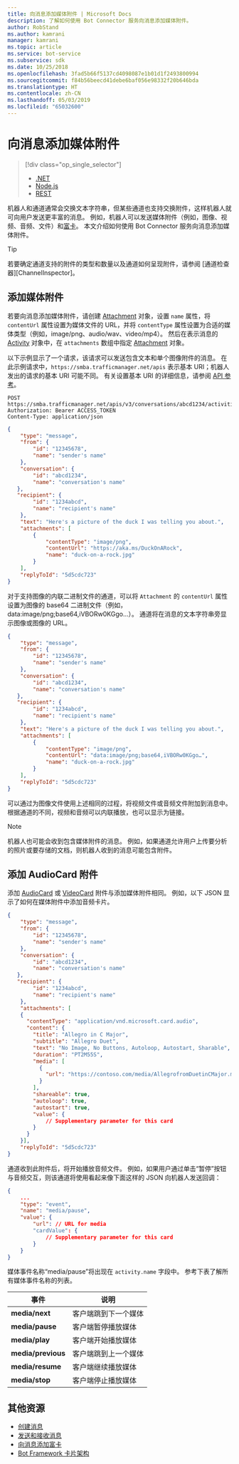 ```yaml
---
title: 向消息添加媒体附件 | Microsoft Docs
description: 了解如何使用 Bot Connector 服务向消息添加媒体附件。
author: RobStand
ms.author: kamrani
manager: kamrani
ms.topic: article
ms.service: bot-service
ms.subservice: sdk
ms.date: 10/25/2018
ms.openlocfilehash: 3fad5b66f5137cd4098087e1b01d1f2493800994
ms.sourcegitcommit: f84b56beecd41debe6baf056e98332f20b646bda
ms.translationtype: HT
ms.contentlocale: zh-CN
ms.lasthandoff: 05/03/2019
ms.locfileid: "65032600"
---
```

# <a name="add-media-attachments-to-messages"></a>向消息添加媒体附件
> [!div class="op_single_selector"]
> - [.NET](../dotnet/bot-builder-dotnet-add-media-attachments.md)
> - [Node.js](../nodejs/bot-builder-nodejs-send-receive-attachments.md)
> - [REST](../rest-api/bot-framework-rest-connector-add-media-attachments.md)

机器人和通道通常会交换文本字符串，但某些通道也支持交换附件，这样机器人就可向用户发送更丰富的消息。 例如，机器人可以发送媒体附件（例如，图像、视频、音频、文件）和[富卡](bot-framework-rest-connector-add-rich-cards.md)。 本文介绍如何使用 Bot Connector 服务向消息添加媒体附件。

> [!TIP]
> 若要确定通道支持的附件的类型和数量以及通道如何呈现附件，请参阅 [通道检查器][ChannelInspector]。

## <a name="add-a-media-attachment"></a>添加媒体附件  

若要向消息添加媒体附件，请创建 [Attachment][Attachment] 对象，设置 `name` 属性，将 `contentUrl` 属性设置为媒体文件的 URL，并将 `contentType` 属性设置为合适的媒体类型（例如，image/png、audio/wav、video/mp4）。 然后在表示消息的 [Activity][Activity] 对象中，在 `attachments` 数组中指定 [Attachment][Attachment] 对象。 

以下示例显示了一个请求，该请求可以发送包含文本和单个图像附件的消息。 在此示例请求中，`https://smba.trafficmanager.net/apis` 表示基本 URI；机器人发出的请求的基本 URI 可能不同。 有关设置基本 URI 的详细信息，请参阅 [API 参考](bot-framework-rest-connector-api-reference.md#base-uri)。

```http
POST https://smba.trafficmanager.net/apis/v3/conversations/abcd1234/activities/5d5cdc723
Authorization: Bearer ACCESS_TOKEN
Content-Type: application/json
```

```json
{
    "type": "message",
    "from": {
        "id": "12345678",
        "name": "sender's name"
    },
    "conversation": {
        "id": "abcd1234",
        "name": "conversation's name"
   },
   "recipient": {
        "id": "1234abcd",
        "name": "recipient's name"
    },
    "text": "Here's a picture of the duck I was telling you about.",
    "attachments": [
        {
            "contentType": "image/png",
            "contentUrl": "https://aka.ms/DuckOnARock",
            "name": "duck-on-a-rock.jpg"
        }
    ],
    "replyToId": "5d5cdc723"
}
```

对于支持图像的内联二进制文件的通道，可以将 `Attachment` 的 `contentUrl` 属性设置为图像的 base64 二进制文件（例如，data:image/png;base64,iVBORw0KGgo…）。 通道将在消息的文本字符串旁显示图像或图像的 URL。

```json
{
    "type": "message",
    "from": {
        "id": "12345678",
        "name": "sender's name"
    },
    "conversation": {
        "id": "abcd1234",
        "name": "conversation's name"
   },
   "recipient": {
        "id": "1234abcd",
        "name": "recipient's name"
    },
    "text": "Here's a picture of the duck I was telling you about.",
    "attachments": [
        {
            "contentType": "image/png",
            "contentUrl": "data:image/png;base64,iVBORw0KGgo…",
            "name": "duck-on-a-rock.jpg"
        }
    ],
    "replyToId": "5d5cdc723"
}
```

可以通过为图像文件使用上述相同的过程，将视频文件或音频文件附加到消息中。 根据通道的不同，视频和音频可以内联播放，也可以显示为链接。

> [!NOTE] 
> 机器人也可能会收到包含媒体附件的消息。
> 例如，如果通道允许用户上传要分析的照片或要存储的文档，则机器人收到的消息可能包含附件。

## <a name="add-an-audiocard-attachment"></a>添加 AudioCard 附件

添加 [AudioCard](bot-framework-rest-connector-api-reference.md#audiocard-object) 或 [VideoCard](bot-framework-rest-connector-api-reference.md#videocard-object) 附件与添加媒体附件相同。 例如，以下 JSON 显示了如何在媒体附件中添加音频卡片。

```json
{
    "type": "message",
    "from": {
        "id": "12345678",
        "name": "sender's name"
    },
    "conversation": {
        "id": "abcd1234",
        "name": "conversation's name"
   },
   "recipient": {
        "id": "1234abcd",
        "name": "recipient's name"
    },
    "attachments": [
    {
      "contentType": "application/vnd.microsoft.card.audio",
      "content": {
        "title": "Allegro in C Major",
        "subtitle": "Allegro Duet",
        "text": "No Image, No Buttons, Autoloop, Autostart, Sharable",
        "duration": "PT2M55S",
        "media": [
          {
            "url": "https://contoso.com/media/AllegrofromDuetinCMajor.mp3"
          }
        ],
        "shareable": true,
        "autoloop": true,
        "autostart": true,
        "value": {
            // Supplementary parameter for this card
        }
      }
    }],
    "replyToId": "5d5cdc723"
}
```

通道收到此附件后，将开始播放音频文件。 例如，如果用户通过单击“暂停”按钮与音频交互，则该通道将使用看起来像下面这样的 JSON 向机器人发送回调：

```json
{
    ...
    "type": "event",
    "name": "media/pause",
    "value": {
        "url": // URL for media
        "cardValue": {
            // Supplementary parameter for this card
        }
    }
}
```

媒体事件名称“media/pause”将出现在 `activity.name` 字段中。 参考下表了解所有媒体事件名称的列表。

| 事件 | 说明 |
| ---- | ---- |
| **media/next** | 客户端跳到下一个媒体 |
| **media/pause** | 客户端暂停播放媒体 |
| **media/play** | 客户端开始播放媒体 |
| **media/previous** | 客户端跳到上一个媒体 |
| **media/resume** | 客户端继续播放媒体 |
| **media/stop** | 客户端停止播放媒体 |

## <a name="additional-resources"></a>其他资源

- [创建消息](bot-framework-rest-connector-create-messages.md)
- [发送和接收消息](bot-framework-rest-connector-send-and-receive-messages.md)
- [向消息添加富卡](bot-framework-rest-connector-add-rich-cards.md)
- [Bot Framework 卡片架构](https://aka.ms/botSpecs-cardSchema)

[Activity]: bot-framework-rest-connector-api-reference.md#activity-object
[Attachment]: bot-framework-rest-connector-api-reference.md#attachment-object
